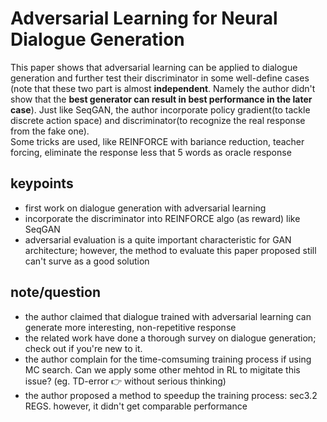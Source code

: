 # Adversarial Learning for Neural Dialogue Generation
This paper shows that adversarial learning can be applied to dialogue generation and further test their 
discriminator in some well-define cases (note that these two part is almost **independent**. Namely the author 
didn't show that the **best generator can result in best performance in the later case**). Just like SeqGAN, the author 
incorporate policy gradient(to tackle discrete action space) and discriminator(to recognize the real response from the 
fake one).    
Some tricks are used, like REINFORCE with bariance reduction, teacher forcing, eliminate the response less that 
5 words as oracle response

## keypoints
- first work on dialogue generation with adversarial learning
- incorporate the discriminator into REINFORCE algo (as reward) like SeqGAN
- adversarial evaluation is a quite important characteristic for GAN architecture; however, the method to evaluate this 
paper proposed still can't surve as a good solution


## note/question
- the author claimed that dialogue trained with adversarial learning can generate more interesting, non-repetitive response
- the related work have done a thorough survey on dialogue generation; check out if you're new to it.
- the author complain for the time-comsuming training process if using MC search. 
Can we apply some other mehtod in RL to migitate this issue? (eg. TD-error :point_right: without serious thinking)
-  the author proposed a method to speedup the training process: sec3.2 REGS. however, it didn't get comparable performance

